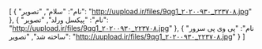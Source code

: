 
[
  {
    "نام": "سلام",
    "تصویر": "http://uupload.ir/files/9qg1_۲۰۲۰۰۹۳۰_۲۲۳۷۰۸.jpg"
  },
  {
    "نام": "پیکسل ورلد",
    "تصویر": "http://uupload.ir/files/9qg1_۲۰۲۰۰۹۳۰_۲۲۳۷۰۸.jpg"
  },
  {
    "نام": "پی وی پی سرور ساخته شد",
    "تصویر": "http://uupload.ir/files/9qg1_۲۰۲۰۰۹۳۰_۲۲۳۷۰۸.jpg"
  }
]
